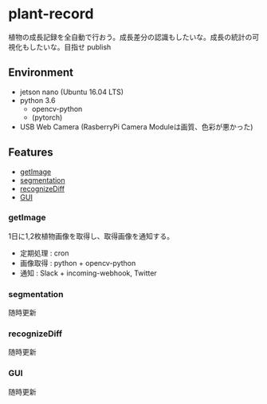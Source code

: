 # plant-record
植物の成長記録を全自動で行おう。成長差分の認識もしたいな。成長の統計の可視化もしたいな。目指せ publish

## Environment

- jetson nano (Ubuntu 16.04 LTS)
- python 3.6
    - opencv-python
    - (pytorch)
- USB Web Camera (RasberryPi Camera Moduleは画質、色彩が悪かった)

## Features

- [getImage](#getImage)
- [segmentation](#segmentation)
- [recognizeDiff](#recognizeDiff)
- [GUI](#GUI)

<a id="getImage"></a>

### getImage

1日に1,2枚植物画像を取得し、取得画像を通知する。

- 定期処理  : cron
- 画像取得  : python + opencv-python
- 通知      : Slack + incoming-webhook, Twitter

<a id="segmentation"></a>

### segmentation

随時更新

<a id="recognizeDiff"></a>

### recognizeDiff

随時更新

<a id="GUI"></a>

### GUI

随時更新
